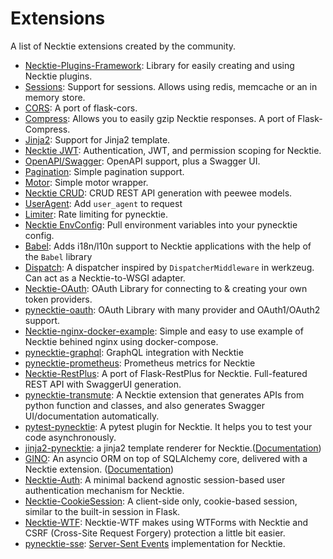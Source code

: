 # Extensions

A list of Necktie extensions created by the community.
- [Necktie-Plugins-Framework](https://github.com/ashleysommer/pynecktiepluginsframework): Library for easily creating and using Necktie plugins.
- [Sessions](https://github.com/subyraman/pynecktie_session): Support for sessions.
  Allows using redis, memcache or an in memory store.
- [CORS](https://github.com/ashleysommer/pynecktie-cors): A port of flask-cors.
- [Compress](https://github.com/subyraman/pynecktie_compress): Allows you to easily gzip Necktie responses. A port of Flask-Compress.
- [Jinja2](https://github.com/lixxu/pynecktie-jinja2): Support for Jinja2 template.
- [Necktie JWT](https://github.com/ahopkins/pynecktie-jwt): Authentication, JWT, and permission scoping for Necktie.
- [OpenAPI/Swagger](https://github.com/channelcat/pynecktie-openapi): OpenAPI support, plus a Swagger UI.
- [Pagination](https://github.com/lixxu/python-paginate): Simple pagination support.
- [Motor](https://github.com/lixxu/pynecktie-motor): Simple motor wrapper.
- [Necktie CRUD](https://github.com/Typhon66/pynecktie_crud): CRUD REST API generation with peewee models.
- [UserAgent](https://github.com/lixxu/pynecktie-useragent): Add `user_agent` to request
- [Limiter](https://github.com/bohea/pynecktie-limiter): Rate limiting for pynecktie.
- [Necktie EnvConfig](https://github.com/jamesstidard/pynecktie-envconfig): Pull environment variables into your pynecktie config.
- [Babel](https://github.com/lixxu/pynecktie-babel): Adds i18n/l10n support to Necktie applications with the help of the
`Babel` library
- [Dispatch](https://github.com/ashleysommer/pynecktie-dispatcher): A dispatcher inspired by `DispatcherMiddleware` in werkzeug. Can act as a Necktie-to-WSGI adapter.
- [Necktie-OAuth](https://github.com/Sniedes722/Necktie-OAuth): OAuth Library for connecting to & creating your own token providers.
- [pynecktie-oauth](https://gitlab.com/SirEdvin/pynecktie-oauth): OAuth Library with many provider and OAuth1/OAuth2 support.
- [Necktie-nginx-docker-example](https://github.com/itielshwartz/pynecktie-nginx-docker-example): Simple and easy to use example of Necktie behined nginx using docker-compose.
- [pynecktie-graphql](https://github.com/graphql-python/pynecktie-graphql): GraphQL integration with Necktie
- [pynecktie-prometheus](https://github.com/dkruchinin/pynecktie-prometheus): Prometheus metrics for Necktie
- [Necktie-RestPlus](https://github.com/ashleysommer/pynecktie-restplus): A port of Flask-RestPlus for Necktie. Full-featured REST API with SwaggerUI generation.
- [pynecktie-transmute](https://github.com/yunstanford/pynecktie-transmute): A Necktie extension that generates APIs from python function and classes, and also generates Swagger UI/documentation automatically.
- [pytest-pynecktie](https://github.com/yunstanford/pytest-pynecktie): A pytest plugin for Necktie. It helps you to test your code asynchronously.
- [jinja2-pynecktie](https://github.com/yunstanford/jinja2-pynecktie): a jinja2 template renderer for Necktie.([Documentation](http://jinja2-pynecktie.readthedocs.io/en/latest/))
- [GINO](https://github.com/fantix/gino): An asyncio ORM on top of SQLAlchemy core, delivered with a Necktie extension. ([Documentation](https://python-gino.readthedocs.io/))
- [Necktie-Auth](https://github.com/pyx/pynecktie-auth): A minimal backend agnostic session-based user authentication mechanism for Necktie.
- [Necktie-CookieSession](https://github.com/pyx/pynecktie-cookiesession): A client-side only, cookie-based session, similar to the built-in session in Flask.
- [Necktie-WTF](https://github.com/pyx/pynecktie-wtf): Necktie-WTF makes using WTForms with Necktie and CSRF (Cross-Site Request Forgery) protection a little bit easier.
- [pynecktie-sse](https://github.com/inn0kenty/pynecktie_sse): [Server-Sent Events](https://en.wikipedia.org/wiki/Server-sent_events) implementation for Necktie.
